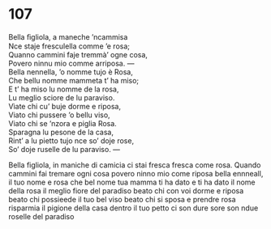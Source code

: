 # 107
  
Bella ﬁgliola, a maneche ’ncammisa  
Nce staje fresculella comme ’e rosa;  
Quanno cammini faje tremmà’ ogne cosa,  
Povero ninnu mio comme arriposa. —  
Bella nennella, ’o nomme tujo è Rosa,  
Che bellu nomme mammeta t’ ha miso;  
E t’ ha miso lu nomme de la rosa,  
Lu meglio sciore de lu paraviso.  
Vìate chi cu’ buje dorme e riposa,  
Viato chi pussere ’o bellu viso,  
Viato chi se ’nzora e piglia Rosa.  
Sparagna lu pesone de la casa,  
Rint’ a lu pietto tujo nce so’ doje rose,  
So’ doje ruselle de lu paraviso. —

Bella figliola, in maniche di camicia
ci stai fresca fresca come rosa.
Quando cammini fai tremare ogni cosa
povero ninno mio come riposa
bella ennneall, il tuo nome e rosa
che bel nome tua mamma ti ha dato
e ti ha dato il nome della rosa
il meglio fiore del paradiso
beato chi con voi dorme e riposa
beato chi possieede il tuo bel viso
beato chi si sposa e prendre rosa
risparmia il pigione della casa
dentro il tuo petto ci son dure sore
son ndue roselle del paradiso
